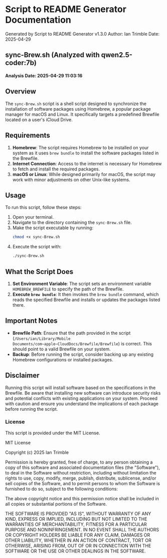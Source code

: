 # Script to README Generator Documentation
Generated by Script to README Generator v1.3.0
Author: Ian Trimble
Date: 2025-04-29

## sync-Brew.sh (Analyzed with qwen2.5-coder:7b)
#### Analysis Date: 2025-04-29 11:03:16
## Overview

The `sync-Brew.sh` script is a shell script designed to synchronize the installation of software packages using Homebrew, a popular package manager for macOS and Linux. It specifically targets a predefined Brewfile located on a user's iCloud Drive.

## Requirements

1. **Homebrew**: The script requires Homebrew to be installed on your system as it uses `brew bundle` to install the software packages listed in the Brewfile.
2. **Internet Connection**: Access to the internet is necessary for Homebrew to fetch and install the required packages.
3. **macOS or Linux**: While designed primarily for macOS, the script may work with minor adjustments on other Unix-like systems.

## Usage

To run this script, follow these steps:

1. Open your terminal.
2. Navigate to the directory containing the `sync-Brew.sh` file.
3. Make the script executable by running:
   ```bash
   chmod +x sync-Brew.sh
   ```
4. Execute the script with:
   ```bash
   ./sync-Brew.sh
   ```

## What the Script Does

1. **Set Environment Variable**: The script sets an environment variable `HOMEBREW_BREWFILE` to specify the path of the Brewfile.
2. **Execute `brew bundle`**: It then invokes the `brew bundle` command, which reads the specified Brewfile and installs or updates the packages listed there.

## Important Notes

- **Brewfile Path**: Ensure that the path provided in the script (`/Users/ian/Library/Mobile Documents/com~apple~CloudDocs/Brewfile/Brewfile`) is correct. This should point to a valid Brewfile on your system.
- **Backup**: Before running the script, consider backing up any existing Homebrew configurations or installed packages.

## Disclaimer

Running this script will install software based on the specifications in the Brewfile. Be aware that installing new software can introduce security risks and potential conflicts with existing applications on your system. Proceed with caution and ensure you understand the implications of each package before running the script.

### License
This script is provided under the MIT License.

MIT License

Copyright (c) 2025 Ian Trimble

Permission is hereby granted, free of charge, to any person obtaining a copy of this software and associated documentation files (the "Software"), to deal in the Software without restriction, including without limitation the rights to use, copy, modify, merge, publish, distribute, sublicense, and/or sell copies of the Software, and to permit persons to whom the Software is furnished to do so, subject to the following conditions:

The above copyright notice and this permission notice shall be included in all copies or substantial portions of the Software.

THE SOFTWARE IS PROVIDED "AS IS", WITHOUT WARRANTY OF ANY KIND, EXPRESS OR IMPLIED, INCLUDING BUT NOT LIMITED TO THE WARRANTIES OF MERCHANTABILITY, FITNESS FOR A PARTICULAR PURPOSE AND NONINFRINGEMENT. IN NO EVENT SHALL THE AUTHORS OR COPYRIGHT HOLDERS BE LIABLE FOR ANY CLAIM, DAMAGES OR OTHER LIABILITY, WHETHER IN AN ACTION OF CONTRACT, TORT OR OTHERWISE, ARISING FROM, OUT OF OR IN CONNECTION WITH THE SOFTWARE OR THE USE OR OTHER DEALINGS IN THE SOFTWARE.
